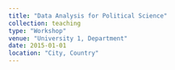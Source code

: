 ```yaml
---
title: "Data Analysis for Political Science"
collection: teaching
type: "Workshop"
venue: "University 1, Department"
date: 2015-01-01
location: "City, Country"
---
```


